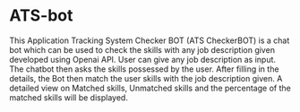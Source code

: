 # ATS-bot
This Application Tracking System Checker BOT (ATS CheckerBOT) is a chat bot which can be used to check the skills with any job description given developed using Openai API.
User can give any job description as input. 
The chatbot then asks the skills possessed by the user.
After filling in the details, the Bot then match the user skills with the job description given.
A detailed view on Matched skills, Unmatched skills and the percentage of the matched skills will be displayed.
